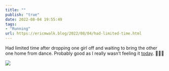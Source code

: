 ```yaml
---
title: ""
publish: "true"
date: 2022-08-04 19:55:49
tags:
- "Running"
url: https://ericmwalk.blog/2022/08/04/had-limited-time.html
---
```

Had limited time after dropping one girl off and waiting to bring the other one home from dance. Probably good as I really wasn’t feeling it [today](http://www.strava.com/activities/7584152594). 🏃🏻‍♂️


![](https://ericmwalk.blog/uploads/2022/db9593535d.jpg)